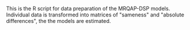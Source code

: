 This is the R script for data preparation of the MRQAP-DSP models. Individual data is transformed into matrices of "sameness" and "absolute differences", the the models are estimated.
